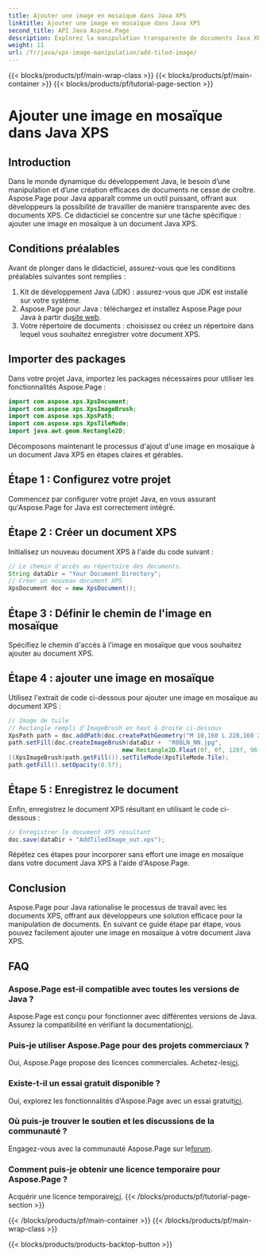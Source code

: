 ```yaml
---
title: Ajouter une image en mosaïque dans Java XPS
linktitle: Ajouter une image en mosaïque dans Java XPS
second_title: API Java Aspose.Page
description: Explorez la manipulation transparente de documents Java XPS avec Aspose.Page. Apprenez à ajouter des images en mosaïque sans effort à l'aide de ce guide étape par étape.
weight: 11
url: /fr/java/xps-image-manipulation/add-tiled-image/
---
```


{{< blocks/products/pf/main-wrap-class >}}
{{< blocks/products/pf/main-container >}}
{{< blocks/products/pf/tutorial-page-section >}}

# Ajouter une image en mosaïque dans Java XPS

## Introduction
Dans le monde dynamique du développement Java, le besoin d’une manipulation et d’une création efficaces de documents ne cesse de croître. Aspose.Page pour Java apparaît comme un outil puissant, offrant aux développeurs la possibilité de travailler de manière transparente avec des documents XPS. Ce didacticiel se concentre sur une tâche spécifique : ajouter une image en mosaïque à un document Java XPS.
## Conditions préalables
Avant de plonger dans le didacticiel, assurez-vous que les conditions préalables suivantes sont remplies :
1. Kit de développement Java (JDK) : assurez-vous que JDK est installé sur votre système.
2.  Aspose.Page pour Java : téléchargez et installez Aspose.Page pour Java à partir du[site web](https://releases.aspose.com/page/java/).
3. Votre répertoire de documents : choisissez ou créez un répertoire dans lequel vous souhaitez enregistrer votre document XPS.
## Importer des packages
Dans votre projet Java, importez les packages nécessaires pour utiliser les fonctionnalités Aspose.Page :
```java
import com.aspose.xps.XpsDocument;
import com.aspose.xps.XpsImageBrush;
import com.aspose.xps.XpsPath;
import com.aspose.xps.XpsTileMode;
import java.awt.geom.Rectangle2D;
```
Décomposons maintenant le processus d'ajout d'une image en mosaïque à un document Java XPS en étapes claires et gérables.
## Étape 1 : Configurez votre projet
Commencez par configurer votre projet Java, en vous assurant qu'Aspose.Page for Java est correctement intégré.
## Étape 2 : Créer un document XPS
Initialisez un nouveau document XPS à l'aide du code suivant :
```java
// Le chemin d'accès au répertoire des documents.
String dataDir = "Your Document Directory";
// Créer un nouveau document XPS
XpsDocument doc = new XpsDocument();
```
## Étape 3 : Définir le chemin de l'image en mosaïque
Spécifiez le chemin d'accès à l'image en mosaïque que vous souhaitez ajouter au document XPS.
## Étape 4 : ajouter une image en mosaïque
Utilisez l'extrait de code ci-dessous pour ajouter une image en mosaïque au document XPS :
```java
// Image de tuile
// Rectangle rempli d'ImageBrush en haut à droite ci-dessous
XpsPath path = doc.addPath(doc.createPathGeometry("M 10,160 L 228,160 228,305 10,305"));
path.setFill(doc.createImageBrush(dataDir +  "R08LN_NN.jpg",
                                new Rectangle2D.Float(0f, 0f, 128f, 96f), new Rectangle2D.Float(0f, 0f, 64f, 48f)));
((XpsImageBrush)path.getFill()).setTileMode(XpsTileMode.Tile);
path.getFill().setOpacity(0.5f);
```
## Étape 5 : Enregistrez le document
Enfin, enregistrez le document XPS résultant en utilisant le code ci-dessous :
```java
// Enregistrer le document XPS résultant
doc.save(dataDir + "AddTiledImage_out.xps"); 
```
Répétez ces étapes pour incorporer sans effort une image en mosaïque dans votre document Java XPS à l'aide d'Aspose.Page.
## Conclusion
Aspose.Page pour Java rationalise le processus de travail avec les documents XPS, offrant aux développeurs une solution efficace pour la manipulation de documents. En suivant ce guide étape par étape, vous pouvez facilement ajouter une image en mosaïque à votre document Java XPS.

## FAQ
### Aspose.Page est-il compatible avec toutes les versions de Java ?
 Aspose.Page est conçu pour fonctionner avec différentes versions de Java. Assurez la compatibilité en vérifiant la documentation[ici](https://reference.aspose.com/page/java/).
### Puis-je utiliser Aspose.Page pour des projets commerciaux ?
Oui, Aspose.Page propose des licences commerciales. Achetez-les[ici](https://purchase.aspose.com/buy).
### Existe-t-il un essai gratuit disponible ?
 Oui, explorez les fonctionnalités d'Aspose.Page avec un essai gratuit[ici](https://releases.aspose.com/).
### Où puis-je trouver le soutien et les discussions de la communauté ?
 Engagez-vous avec la communauté Aspose.Page sur le[forum](https://forum.aspose.com/c/page/39).
### Comment puis-je obtenir une licence temporaire pour Aspose.Page ?
 Acquérir une licence temporaire[ici](https://purchase.aspose.com/temporary-license/).
{{< /blocks/products/pf/tutorial-page-section >}}

{{< /blocks/products/pf/main-container >}}
{{< /blocks/products/pf/main-wrap-class >}}

{{< blocks/products/products-backtop-button >}}
